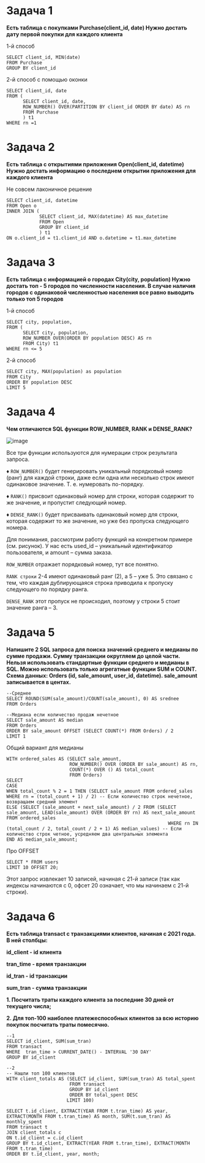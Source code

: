 # Задача 1

**Есть таблица с покупками Purchase(client_id, date)
Нужно достать дату первой покупки для каждого клиента**

1-й способ

```
SELECT client_id, MIN(date) 
FROM Purchase
GROUP BY client_id
```

2-й способ с помощью оконки

```
SELECT client_id, date
FROM (
      SELECT client_id, date,
      ROW_NUMBER() OVER(PARTITION BY client_id ORDER BY date) AS rn
      FROM Purchase
      ) t1
WHERE rn =1
```

# Задача 2

**Есть таблица с открытиями приложения Open(client_id, datetime)
Нужно достать информацию о последнем открытии приложения для каждого клиента**

Не совсем лаконичное решение

```
SELECT client_id, datetime
FROM Open o
INNER JOIN (
            SELECT client_id, MAX(datetime) AS max_datetime
            FROM Open
            GROUP BY client_id  
            ) t1
ON o.client_id = t1.client_id AND o.datetime = t1.max_datetime
```

# Задача 3

**Есть таблица с информацией о городах City(city, population)
Нужно достать топ - 5 городов по численности населения. В случае наличия городов с одинаковой численностью населения все равно выводить только топ 5 городов**

1-й способ

```
SELECT city, population,
FROM (
      SELECT city, population,
      ROW_NUMBER OVER(ORDER BY population DESC) AS rn
      FROM City) t1
WHERE rn <= 5
```

2-й способ

```
SELECT city, MAX(population) as population
FROM City
ORDER BY population DESC
LIMIT 5
```

# Задача 4

**Чем отличаются SQL функции ROW_NUMBER, RANK и DENSE_RANK?**

![image](https://github.com/user-attachments/assets/1158be16-78ce-4958-a7f1-8d2e22b1bc3e)

Все три функции используются для нумерации строк результата запроса.

♦️ ```ROW_NUMBER()``` будет генерировать уникальный порядковый номер (ранг) для каждой строки, даже если одна или несколько строк имеют одинаковое значение. Т. е. нумеровать по-порядку.

♦️ ```RANK()``` присвоит одинаковый номер для строки, которая содержит то же значение, и пропустит следующий номер.

♦️ ```DENSE_RANK()``` будет присваивать одинаковый номер для строки, которая содержит то же значение, но уже без пропуска следующего номера.

Для понимания, рассмотрим работу функций на конкретном примере (см. рисунок). У нас есть used_id – уникальный идентификатор пользователя, и amount – сумма заказа. 

```ROW_NUMBER``` отражает порядковый номер, тут все понятно. 

```RANK строки``` 2-4 имеют одинаковый ранг (2), а 5 – уже 5. Это связано с тем, что каждая дублирующаяся строка приводила к пропуску следующего по порядку ранга. 

```DENSE_RANK``` этот пропуск не происходил, поэтому у строки 5 стоит значение ранга – 3.

# Задача 5

**Напишите 2 SQL запроса для поиска значений среднего и медианы по сумме продажи. Сумму транзакции округляем до целой части. Нельзя использовать стандартные функции среднего и медианы в SQL. Можно использовать только агрегатные функции SUM и COUNT. Схема данных: Orders (id, sale_amount, user_id, datetime). sale_amount записывается в центах.**

```
--Среднее
SELECT ROUND(SUM(sale_amount)/COUNT(sale_amount), 0) AS srednee
FROM Orders

--Медиана если количество продаж нечетное
SELECT sale_amount AS median
FROM Orders
ORDER BY sale_amount OFFSET (SELECT COUNT(*) FROM Orders) / 2
LIMIT 1 
```

Общий вариант для медианы

```
WITH ordered_sales AS (SELECT sale_amount,
                       ROW_NUMBER() OVER (ORDER BY sale_amount) AS rn,
                       COUNT(*) OVER () AS total_count
                       FROM Orders)
SELECT 
CASE 
WHEN total_count % 2 = 1 THEN (SELECT sale_amount FROM ordered_sales WHERE rn = (total_count + 1) / 2) -- Если количество строк нечетное, возвращаем средний элемент
ELSE (SELECT (sale_amount + next_sale_amount) / 2 FROM (SELECT sale_amount, LEAD(sale_amount) OVER (ORDER BY rn) AS next_sale_amount FROM ordered_sales
                                                           WHERE rn IN (total_count / 2, total_count / 2 + 1) AS median_values) -- Если количество строк четное, усредняем два центральных элемента
END AS median_sale_amount;
```

Про OFFSET

```
SELECT * FROM users
LIMIT 10 OFFSET 20;
```
Этот запрос извлекает 10 записей, начиная с 21-й записи (так как индексы начинаются с 0, офсет 20 означает, что мы начинаем с 21-й строки).

# Задача 6

**Есть таблица transact с транзакциями клиентов, начиная с 2021 года. В ней столбцы:** 

**id_client - id клиента** 

**tran_time - время транзакции**

**id_tran - id транзакции**

**sum_tran - сумма транзакции**

**1. Посчитать траты каждого клиента за последние 30 дней от текущего числа;**

**2. Для топ-100 наиболее платежеспособных клиентов за всю историю покупок посчитать траты помесячно.**


```
--1
SELECT id_client, SUM(sum_tran)
FROM transact
WHERE  tran_time > CURRENT_DATE() - INTERVAL '30 DAY'
GROUP BY id_client
```

```
--2
-- Нашли топ 100 клиентов
WITH client_totals AS (SELECT id_client, SUM(sum_tran) AS total_spent
                       FROM transact
                       GROUP BY id_client
                       ORDER BY total_spent DESC
                      LIMIT 100)

SELECT t.id_client, EXTRACT(YEAR FROM t.tran_time) AS year, EXTRACT(MONTH FROM t.tran_time) AS month, SUM(t.sum_tran) AS monthly_spent
FROM transact t
JOIN client_totals c
ON t.id_client = c.id_client
GROUP BY t.id_client, EXTRACT(YEAR FROM t.tran_time), EXTRACT(MONTH FROM t.tran_time)
ORDER BY t.id_client, year, month;
```

